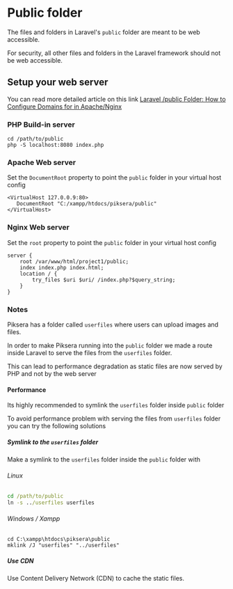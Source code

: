 # Public folder

The files and folders in Laravel's `public` folder are meant to be web accessible. 


For security, all other files and folders in the Laravel framework should not be web accessible.




## Setup your web server
You can read more detailed article on this link 
 [Laravel /public Folder: How to Configure Domains for in Apache/Nginx](https://quickadminpanel.com/blog/laravel-public-folder-how-to-configure-domains-for-in-apachenginx/) 

### PHP Build-in server

```
cd /path/to/public
php -S localhost:8080 index.php
```

### Apache Web server
Set the `DocumentRoot` property to point the `public` folder in your virtual host config 
```
<VirtualHost 127.0.0.9:80>
   DocumentRoot "C:/xampp/htdocs/piksera/public"
</VirtualHost>
```

### Nginx Web server
Set the `root` property to point the `public` folder in your virtual host config 
``` 
server {
    root /var/www/html/project1/public;
    index index.php index.html;
    location / {
        try_files $uri $uri/ /index.php?$query_string;
    }
}
```


### Notes

Piksera has a folder called `userfiles` where users can upload images and files. 

In order to make Piksera running into the `public` folder we made a route inside Laravel to serve the files from the `userfiles` folder.

This can lead to performance degradation as static files are now served by PHP and not by the web server


#### Performance

Its highly recommended to symlink the `userfiles` folder inside `public` folder 

To avoid performance problem with serving the files from `userfiles` folder you can try the following solutions


##### Symlink to the `userfiles` folder
 Make a symlink to the `userfiles` folder inside the `public` folder with 

###### Linux
```cmd
cd /path/to/public
ln -s ../userfiles userfiles
```

###### Windows / Xampp
```
cd C:\xampp\htdocs\piksera\public
mklink /J "userfiles" "../userfiles"
```


##### Use CDN
 Use Content Delivery Network (CDN) to cache the static files.  
 
 
